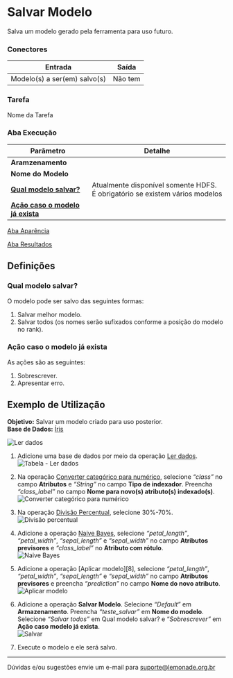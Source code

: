 # Salvar Modelo

Salva um modelo gerado pela ferramenta para uso futuro.

### Conectores
| Entrada | Saída |
| --- | --- |
| Modelo(s) a ser(em) salvo(s) | Não tem |

### Tarefa
Nome da Tarefa

### Aba Execução
| Parâmetro | Detalhe |
| --- | --- |
| **Aramzenamento** |  |
| **Nome do Modelo** |  |
| **[Qual modelo salvar?]** | Atualmente disponível somente HDFS. É obrigatório se existem vários modelos |
| **[Ação caso o modelo já exista]** |  |

[Aba Aparência][1]

[Aba Resultados][2]


## Definições
### Qual modelo salvar?
O modelo pode ser salvo das seguintes formas:
1. Salvar melhor modelo.
2. Salvar todos (os nomes serão sufixados conforme a posição do modelo no rank).

### Ação caso o modelo já exista
As ações são as seguintes:
1. Sobrescrever.
2. Apresentar erro.


## Exemplo de Utilização
**Objetivo:** Salvar um modelo criado para uso posterior.\
**Base de Dados:** [Íris][3]
	
![Ler dados](/vuepress/img/spark/entrada_e_saida/salvar_modelo/image6.png)

1. Adicione uma base de dados por meio da operação [Ler dados][4]. \
	![Tabela - Ler dados](/vuepress/img/spark/entrada_e_saida/salvar_modelo/image3.png)

2. Na operação [Converter categórico para numérico][5], selecione *“class”* no campo **Atributos** e *“String”* no campo **Tipo de indexador**. Preencha *“class_label”* no campo **Nome para novo(s) atributo(s) indexado(s)**.\
	![Converter categórico para numérico](/vuepress/img/spark/entrada_e_saida/salvar_modelo/image2.png)

3. Na operação [Divisão Percentual][6], selecione 30%-70%.\
	![Divisão percentual](/vuepress/img/spark/entrada_e_saida/salvar_modelo/image4.png)

4. Adicione a operação [Naive Bayes][7], selecione *“petal_length”*, *“petal_width”*, *“sepal_length”* e *“sepal_width”* no campo **Atributos previsores** e *“class_label”* no **Atributo com rótulo**.\
	![Naive Bayes](/vuepress/img/spark/entrada_e_saida/salvar_modelo/image1.png)

5. Adicione a operação [Aplicar modelo][8], selecione *“petal_length”*, *“petal_width”*, *“sepal_length”* e *“sepal_width”* no campo **Atributos previsores** e preencha *“prediction”* no campo **Nome do novo atributo**. \
	![Aplicar modelo](/vuepress/img/spark/entrada_e_saida/salvar_modelo/image7.png)


6. Adicione a operação **Salvar Modelo**. Selecione *“Default”* em **Armazenamento**. Preencha *“teste_salvar”* em **Nome do modelo**. Selecione *“Salvar todos”* em Qual modelo salvar? e “*Sobrescrever”* em **Ação caso modelo já exista**.\
	![Salvar](/vuepress/img/spark/entrada_e_saida/salvar_modelo/image5.png)

7. Execute o modelo e ele será salvo.

-----

Dúvidas e/ou sugestões envie um e-mail para suporte@lemonade.org.br

[Qual modelo salvar?]: #qual-modelo-salvar
[Ação caso o modelo já exista]: #acao-caso-o-modelo-ja-exista
[1]: /pt-br/
[2]: /pt-br/
[3]: /pt-br/
[4]: /pt-br/
[5]: /pt-br/
[6]: /pt-br/
[7]: /pt-br/